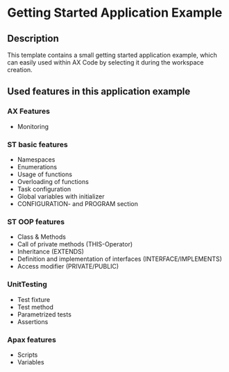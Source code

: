 # Getting Started Application Example

## Description
This template contains a small getting started application example, which can easily used within AX Code by selecting it during the workspace creation.

## Used features in this application example

### AX Features
- Monitoring

### ST basic features
- Namespaces
- Enumerations
- Usage of functions
- Overloading of functions
- Task configuration
- Global variables with initializer
- CONFIGURATION- and PROGRAM section

### ST OOP features
- Class & Methods 
- Call of private methods (THIS-Operator)
- Inheritance (EXTENDS)
- Definition and implementation of interfaces (INTERFACE/IMPLEMENTS)
- Access modifier (PRIVATE/PUBLIC)

### UnitTesting
- Test fixture
- Test method
- Parametrized tests
- Assertions

### Apax features
- Scripts
- Variables

